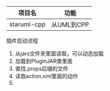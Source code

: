 |   项目名    |    功能    |
| :---------: | :--------: |
| staruml-cpp | 从UML到CPP |

插件启动流程
1. 从jars文件夹里面读取，可以动态加载
2. 加载到PluginJAR类里面
3. 查找.props后缀的文件
4. 读取action.xml里面的动作
5. 